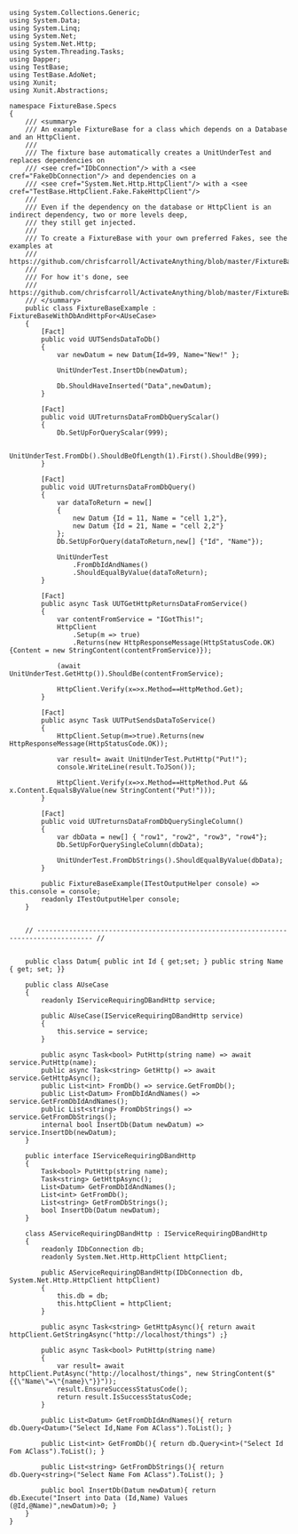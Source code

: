 ﻿```
using System.Collections.Generic;
using System.Data;
using System.Linq;
using System.Net;
using System.Net.Http;
using System.Threading.Tasks;
using Dapper;
using TestBase;
using TestBase.AdoNet;
using Xunit;
using Xunit.Abstractions;

namespace FixtureBase.Specs
{
    /// <summary>
    /// An example FixtureBase for a class which depends on a Database and an HttpClient.
    /// 
    /// The fixture base automatically creates a UnitUnderTest and replaces dependencies on 
    /// <see cref="IDbConnection"/> with a <see cref="FakeDbConnection"/> and dependencies on a 
    /// <see cref="System.Net.Http.HttpClient"/> with a <see cref="TestBase.HttpClient.Fake.FakeHttpClient"/>
    /// 
    /// Even if the dependency on the database or HttpClient is an indirect dependency, two or more levels deep,
    /// they still get injected.
    /// 
    /// To create a FixtureBase with your own preferred Fakes, see the examples at 
    /// https://github.com/chrisfcarroll/ActivateAnything/blob/master/FixtureBase/FixtureBaseFor.cs
    ///
    /// For how it's done, see 
    /// https://github.com/chrisfcarroll/ActivateAnything/blob/master/FixtureBase/FixtureBase.cs
    /// </summary>
    public class FixtureBaseExample : FixtureBaseWithDbAndHttpFor<AUseCase>
    {
        [Fact]
        public void UUTSendsDataToDb()
        {
            var newDatum = new Datum{Id=99, Name="New!" };

            UnitUnderTest.InsertDb(newDatum);

            Db.ShouldHaveInserted("Data",newDatum);
        }

        [Fact]
        public void UUTreturnsDataFromDbQueryScalar()
        {
            Db.SetUpForQueryScalar(999);

            UnitUnderTest.FromDb().ShouldBeOfLength(1).First().ShouldBe(999);
        }

        [Fact]
        public void UUTreturnsDataFromDbQuery()
        {
            var dataToReturn = new[]
            {
                new Datum {Id = 11, Name = "cell 1,2"}, 
                new Datum {Id = 21, Name = "cell 2,2"}
            };
            Db.SetUpForQuery(dataToReturn,new[] {"Id", "Name"});

            UnitUnderTest
                .FromDbIdAndNames()
                .ShouldEqualByValue(dataToReturn);
        }

        [Fact]
        public async Task UUTGetHttpReturnsDataFromService()
        {
            var contentFromService = "IGotThis!";
            HttpClient
                .Setup(m => true)
                .Returns(new HttpResponseMessage(HttpStatusCode.OK) {Content = new StringContent(contentFromService)});

            (await UnitUnderTest.GetHttp()).ShouldBe(contentFromService);

            HttpClient.Verify(x=>x.Method==HttpMethod.Get);
        }

        [Fact]
        public async Task UUTPutSendsDataToService()
        {
            HttpClient.Setup(m=>true).Returns(new HttpResponseMessage(HttpStatusCode.OK));

            var result= await UnitUnderTest.PutHttp("Put!");
            console.WriteLine(result.ToJSon());

            HttpClient.Verify(x=>x.Method==HttpMethod.Put && x.Content.EqualsByValue(new StringContent("Put!")));
        }

        [Fact]
        public void UUTreturnsDataFromDbQuerySingleColumn()
        {
            var dbData = new[] { "row1", "row2", "row3", "row4"};
            Db.SetUpForQuerySingleColumn(dbData);

            UnitUnderTest.FromDbStrings().ShouldEqualByValue(dbData);
        }

        public FixtureBaseExample(ITestOutputHelper console) => this.console = console;
        readonly ITestOutputHelper console;
    }


    // ------------------------------------------------------------------------------------ //


    public class Datum{ public int Id { get;set; } public string Name { get; set; }}

    public class AUseCase
    {
        readonly IServiceRequiringDBandHttp service;

        public AUseCase(IServiceRequiringDBandHttp service)
        {
            this.service = service;
        }

        public async Task<bool> PutHttp(string name) => await service.PutHttp(name);
        public async Task<string> GetHttp() => await service.GetHttpAsync();
        public List<int> FromDb() => service.GetFromDb();
        public List<Datum> FromDbIdAndNames() => service.GetFromDbIdAndNames();
        public List<string> FromDbStrings() => service.GetFromDbStrings();
        internal bool InsertDb(Datum newDatum) => service.InsertDb(newDatum);
    }

    public interface IServiceRequiringDBandHttp
    {
        Task<bool> PutHttp(string name);
        Task<string> GetHttpAsync();
        List<Datum> GetFromDbIdAndNames();
        List<int> GetFromDb();
        List<string> GetFromDbStrings();
        bool InsertDb(Datum newDatum);
    }

    class AServiceRequiringDBandHttp : IServiceRequiringDBandHttp
    {
        readonly IDbConnection db;
        readonly System.Net.Http.HttpClient httpClient;

        public AServiceRequiringDBandHttp(IDbConnection db, System.Net.Http.HttpClient httpClient)
        {
            this.db = db;
            this.httpClient = httpClient;
        }

        public async Task<string> GetHttpAsync(){ return await httpClient.GetStringAsync("http://localhost/things") ;}

        public async Task<bool> PutHttp(string name)
        { 
            var result= await httpClient.PutAsync("http://localhost/things", new StringContent($"{{\"Name\"=\"{name}\"}}"));
            result.EnsureSuccessStatusCode();
            return result.IsSuccessStatusCode;
        }

        public List<Datum> GetFromDbIdAndNames(){ return db.Query<Datum>("Select Id,Name Fom AClass").ToList(); }

        public List<int> GetFromDb(){ return db.Query<int>("Select Id Fom AClass").ToList(); }

        public List<string> GetFromDbStrings(){ return db.Query<string>("Select Name Fom AClass").ToList(); }

        public bool InsertDb(Datum newDatum){ return db.Execute("Insert into Data (Id,Name) Values (@Id,@Name)",newDatum)>0; }
    }
}
```